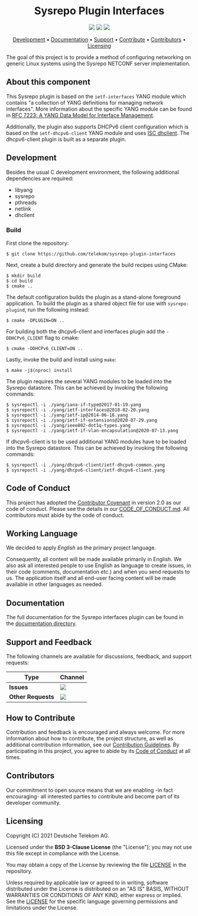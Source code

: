 <h1 align="center">
    Sysrepo Plugin Interfaces
</h1>

<p align="center">
    <a href="/../../commits/" title="Last Commit"><img src="https://img.shields.io/github/last-commit/telekom/sysrepo-plugin-interfaces?style=flat"></a>
    <a href="/../../issues" title="Open Issues"><img src="https://img.shields.io/github/issues/telekom/sysrepo-plugin-interfaces?style=flat"></a>
    <a href="./LICENSE" title="License"><img src="https://img.shields.io/badge/License-BSD%203--Clause-blue.svg?style=flat"></a>
</p>

<p align="center">
  <a href="#development">Development</a> •
  <a href="#documentation">Documentation</a> •
  <a href="#support-and-feedback">Support</a> •
  <a href="#how-to-contribute">Contribute</a> •
  <a href="#contributors">Contributors</a> •
  <a href="#licensing">Licensing</a>
</p>

The goal of this project is to provide a method of configuring networking on generic Linux systems using the Sysrepo NETCONF server implementation. 

## About this component

This Sysrepo plugin is based on the `ietf-interfaces` YANG module which contains "a collection of YANG definitions for managing network interfaces". More information about the specific YANG module can be found in [RFC 7223: A YANG Data Model for Interface Management](https://datatracker.ietf.org/doc/html/rfc7223).

Additionally, the plugin also supports DHCPv6 client configuration which is based on the `ietf-dhcpv6-client` YANG module and uses [ISC dhclient](https://kb.isc.org/docs/isc-dhcp-44-manual-pages-dhclient). The dhcpv6-client plugin is built as a separate plugin.

## Development

Besides the usual C development environment, the following additional dependencies are required:

* libyang
* sysrepo
* pthreads
* netlink
* dhclient

### Build

First clone the repository:

```
$ git clone https://github.com/telekom/sysrepo-plugin-interfaces
```

Next, create a build directory and generate the build recipes using CMake:

```
$ mkdir build
$ cd build
$ cmake ..
```

The default configuration builds the plugin as a stand-alone foreground application. To build the plugin as a shared object file for use with `sysrepo-plugind`, run the following instead:

```
$ cmake -DPLUGIN=ON ..
```

For building both the dhcpv6-client and interfaces plugin add the `-DDHCPv6_CLIENT` flag to cmake:

```
$ cmake -DDHCPv6_CLIENT=ON ..
```

Lastly, invoke the build and install using `make`:

```
$ make -j$(nproc) install
```

The plugin requires the several YANG modules to be loaded into the Sysrepo datastore. This can be achieved by invoking the following commands:

```
$ sysrepoctl -i ./yang/iana-if-type@2017-01-19.yang
$ sysrepoctl -i ./yang/ietf-interfaces@2018-02-20.yang
$ sysrepoctl -i ./yang/ietf-ip@2014-06-16.yang
$ sysrepoctl -i ./yang/ietf-if-extensions@2020-07-29.yang
$ sysrepoctl -i ./yang/ieee802-dot1q-types.yang
$ sysrepoctl -i ./yang/ietf-if-vlan-encapsulation@2020-07-13.yang
```

If dhcpv6-client is to be used additional YANG modules have to be loaded into the Sysrepo datastore. This can be achieved by invoking the following commands:

```
$ sysrepoctl -i ./yang/dhcpv6-client/ietf-dhcpv6-common.yang
$ sysrepoctl -i ./yang/dhcpv6-client/ietf-dhcpv6-client.yang
```

## Code of Conduct

This project has adopted the [Contributor Covenant](https://www.contributor-covenant.org/) in version 2.0 as our code of conduct. Please see the details in our [CODE_OF_CONDUCT.md](CODE_OF_CONDUCT.md). All contributors must abide by the code of conduct.

## Working Language

We decided to apply _English_ as the primary project language.  

Consequently, all content will be made available primarily in English. We also ask all interested people to use English as language to create issues, in their code (comments, documentation etc.) and when you send requests to us. The application itself and all end-user facing content will be made available in other languages as needed.

## Documentation

The full documentation for the Sysrepo interfaces plugin can be found in the [documentation directory](../docs).

## Support and Feedback

The following channels are available for discussions, feedback, and support requests:

| Type                     | Channel                                                |
| ------------------------ | ------------------------------------------------------ |
| **Issues**   | <a href="/../../issues/new/choose" title="General Discussion"><img src="https://img.shields.io/github/issues/telekom/sysrepo-plugin-interfaces?style=flat-square"></a> </a>   |
| **Other Requests**    | <a href="mailto:opensource@telekom.de" title="Email Open Source Team"><img src="https://img.shields.io/badge/email-Open%20Source%20Team-green?logo=mail.ru&style=flat-square&logoColor=white"></a>   |

## How to Contribute

Contribution and feedback is encouraged and always welcome. For more information about how to contribute, the project structure, as well as additional contribution information, see our [Contribution Guidelines](./CONTRIBUTING.md). By participating in this project, you agree to abide by its [Code of Conduct](./CODE_OF_CONDUCT.md) at all times.

## Contributors

Our commitment to open source means that we are enabling -in fact encouraging- all interested parties to contribute and become part of its developer community.

## Licensing

Copyright (C) 2021 Deutsche Telekom AG.

Licensed under the **BSD 3-Clause License** (the "License"); you may not use this file except in compliance with the License.

You may obtain a copy of the License by reviewing the file [LICENSE](./LICENSE) in the repository.

Unless required by applicable law or agreed to in writing, software distributed under the License is distributed on an "AS IS" BASIS, WITHOUT WARRANTIES OR CONDITIONS OF ANY KIND, either express or implied. See the [LICENSE](./LICENSE) for the specific language governing permissions and limitations under the License.
